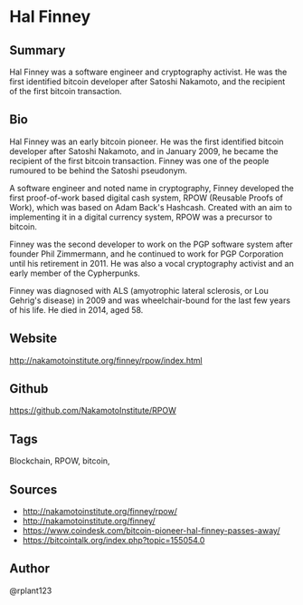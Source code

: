 # Hal Finney

## Summary
Hal Finney was a software engineer and cryptography activist. He was the first identified bitcoin developer after Satoshi Nakamoto, and the recipient of the first bitcoin transaction.

## Bio
Hal Finney was an early bitcoin pioneer. He was the first identified bitcoin developer after Satoshi Nakamoto, and in January 2009, he became the recipient of the first bitcoin transaction. Finney was one of the people rumoured to be behind the Satoshi pseudonym.

A software engineer and noted name in cryptography, Finney developed the first proof-of-work based digital cash system, RPOW (Reusable Proofs of Work), which was based on Adam Back's Hashcash. Created with an aim to implementing it in a digital currency system, RPOW was a precursor to bitcoin.

Finney was the second developer to work on the PGP software system after founder Phil Zimmermann, and he continued to work for PGP Corporation until his retirement in 2011. He was also a vocal cryptography activist and an early member of the Cypherpunks.

Finney was diagnosed with ALS (amyotrophic lateral sclerosis, or Lou Gehrig's disease) in 2009 and was wheelchair-bound for the last few years of his life. He died in 2014, aged 58. 

## Website
http://nakamotoinstitute.org/finney/rpow/index.html

## Github
https://github.com/NakamotoInstitute/RPOW

## Tags
Blockchain, RPOW, bitcoin,

## Sources
* http://nakamotoinstitute.org/finney/rpow/
* http://nakamotoinstitute.org/finney/ 
* https://www.coindesk.com/bitcoin-pioneer-hal-finney-passes-away/
* https://bitcointalk.org/index.php?topic=155054.0 

## Author
@rplant123
